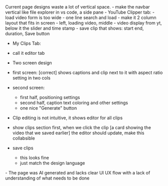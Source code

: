<issue>
Current page designs waste a lot of vertical space. 
</issue>
<modifications>
- make the navbar vertical like file explorer in vs code, a side pane
- YouTube Clipper tab: 
    - load video form is too wide - one line search and load 
    - make it 2 column layout that fits in screen 
    - left, loading video, middle - video display from yt, below it the slider and time stamp 
    - save clip that shows: start end, duration, Save button 

- My Clips Tab: 
 - call it editor tab
 - Two screen design
 - first screen: [correct] shows captions and clip next to it with aspect ratio setting in two cols
 - second screen: 
    - first half, positioning settings 
    - second half, caption text coloring and other settings 
    - one nice "Generate" button 
- Clip editing is not intuitive, it shows editor for all clips
- show clips section first, when we click the clip [a card showing the video that we saved earlier] the editor should update, make this collabsible 

- save clips
    - this looks fine
    - just match the design language

</modifications>

<overall>
- The page was AI generated and lacks clear UI UX flow with a lack of understanding of what needs to be done 
</overall>
